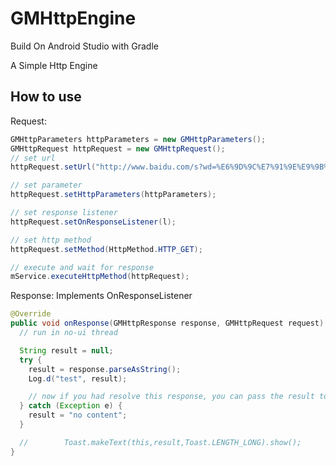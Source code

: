 # GMHttpEngine

Build On Android Studio with Gradle

A Simple Http Engine

## How to use

Request:
```java
GMHttpParameters httpParameters = new GMHttpParameters();
GMHttpRequest httpRequest = new GMHttpRequest();
// set url
httpRequest.setUrl("http://www.baidu.com/s?wd=%E6%9D%9C%E7%91%9E%E9%9B%AA");

// set parameter
httpRequest.setHttpParameters(httpParameters);

// set response listener
httpRequest.setOnResponseListener(l);

// set http method
httpRequest.setMethod(HttpMethod.HTTP_GET);

// execute and wait for response
mService.executeHttpMethod(httpRequest);
```
Response:
Implements OnResponseListener
```java
@Override
public void onResponse(GMHttpResponse response, GMHttpRequest request) {
  // run in no-ui thread

  String result = null;
  try {
    result = response.parseAsString();
    Log.d("test", result);

    // now if you had resolve this response, you can pass the result to an UI Handler to update UI
  } catch (Exception e) {
    result = "no content";
  }

  //        Toast.makeText(this,result,Toast.LENGTH_LONG).show();
}
```

